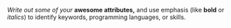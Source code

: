 *Write out some of your* **awesome attributes,** and use emphasis (like **bold** or *italics*) to identify keywords, programming languages, or skills. 
